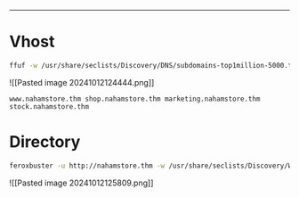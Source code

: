 ___
# Vhost

```bash
ffuf -w /usr/share/seclists/Discovery/DNS/subdomains-top1million-5000.txt:FUZZ -u http://nahamstore.thm/ -H 'Host: FUZZ.nahamstore.thm' -fw 125
```

![[Pasted image 20241012124444.png]]

```
www.nahamstore.thm shop.nahamstore.thm marketing.nahamstore.thm stock.nahamstore.thm
```


# Directory

```bash
feroxbuster -u http://nahamstore.thm -w /usr/share/seclists/Discovery/Web-Content/directory-list-2.3-small.txt -x php
```

![[Pasted image 20241012125809.png]]

